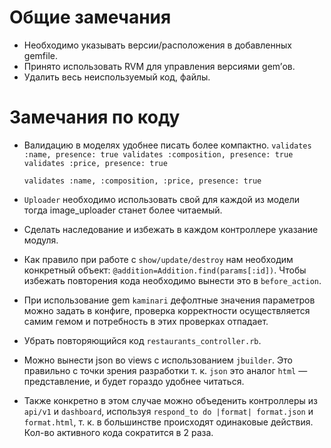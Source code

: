 # Общие замечания
- Необходимо указывать версии/расположения в добавленных gemfile.
- Принято использовать RVM для управления версиями gem’ов.
- Удалить весь неиспользуемый код, файлы.

# Замечания по коду
- Валидацию в моделях удобнее писать более компактно.
  `validates :name, presence: true
	  validates :composition, presence: true
	  validates :price, presence: true`

  `validates :name, :composition, :price, presence: true`

- `Uploader` необходимо использовать свой для каждой из модели тогда image_uploader станет более читаемый.
- Сделать наследование и избежать в каждом контроллере указание модуля.
- Как правило при работе с `show/update/destroy` нам необходим конкретный объект: `@addition=Addition.find(params[:id])`. Чтобы избежать повторения кода необходимо вынести это в `before_action`.
- При использование gem `kaminari` дефолтные значения параметров можно задать в конфиге, проверка корректности осуществляется самим гемом и потребность в этих проверках отпадает.
- Убрать повторяющийся код `restaurants_controller.rb`.
- Можно вынести json во views с использованием `jbuilder`. Это правильно с точки зрения разработки т. к. `json` это аналог `html` — представление, и будет гораздо удобнее читаться.
- Также конкретно в этом случае можно объеденить контроллеры из `api/v1` и `dashboard`, используя `respond_to do |format| format.json` и `format.html`, т. к. в большинстве происходят одинаковые действия. Кол-во активного кода сократится в 2 раза.
